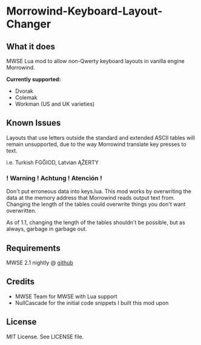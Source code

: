 # Morrowind-Keyboard-Layout-Changer

## What it does ##

MWSE Lua mod to allow non-Qwerty keyboard layouts in vanilla engine Morrowind.

**Currently supported:**

* Dvorak
* Colemak
* Workman (US and UK varieties)

## Known Issues ##

Layouts that use letters outside the standard and extended ASCII tables will remain unsupported, due to the way Morrowind translate key presses to text.

i.e. Turkish FGĞIOD, Latvian ĄŽERTY

### ! Warning ! Achtung ! Atención ! ###

Don't put erroneous data into keys.lua. This mod works by overwriting the data at the memory address that Morrowind reads output text from. Changing the length of the tables could overwrite things you don't want overwritten.

As of 1.1, changing the length of the tables shouldn't be possible, but as always, garbage in garbage out.

## Requirements ##
MWSE 2.1 nightly @ [github](https://github.com/MWSE/MWSE)

## Credits ##

* MWSE Team for MWSE with Lua support
* NullCascade for the initial code snippets I built this mod upon

## License ##

MIT License. See LICENSE file.